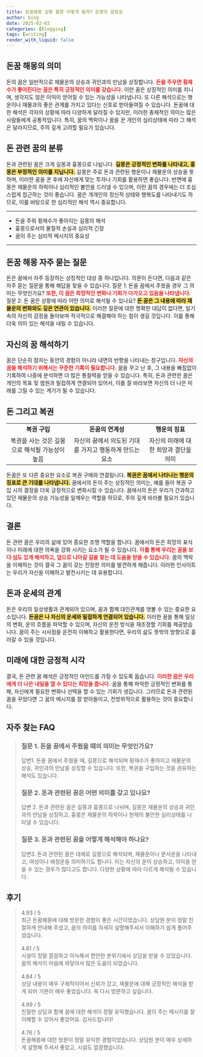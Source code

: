 ```yaml
---
title: 돈꿈해몽 길몽 흉몽 어떻게 될까? 운명의 갈림길
author: bing
date: 2025-02-03
categories: [Blogging]
tags: [writing]
render_with_liquid: false
---
```



<h2 id='돈꿈 해몽의 의미'>돈꿈 해몽의 의미</h2>

<p>돈의 꿈은 일반적으로 재물운의 상승과 귀인과의 만남을 상징합니다. <b><span style="color: #ee2323;">돈을 주우면 횡재수가 좋아진다는 꿈은 특히 긍정적인 의미를 갖습니다.</span></b> 이런 꿈은 상징적인 의미를 지니며, 생각지도 않은 이익이 얻어질 수 있는 가능성을 나타냅니다. 또 다른 해석으로는 행운이나 재물과의 좋은 관계를 가지고 있다는 신호로 받아들여질 수 있습니다. 돈꿈에 대한 해석은 각자의 상황에 따라 다양하게 달라질 수 있지만, 이러한 총체적인 의미는 많은 사람들에게 공통적입니다. 특히, 꿈의 맥락이나 꿈을 꾼 개인의 심리상태에 따라 그 해석은 달라지므로, 주의 깊게 고려할 필요가 있습니다.</p>

<h2 id='돈 관련 꿈의 분류'>돈 관련 꿈의 분류</h2>

<p>돈과 관련된 꿈은 크게 길몽과 흉몽으로 나뉩니다. <b><span style="background-color: #ffe066;">길몽은 긍정적인 변화를 나타내고, 흉몽은 부정적인 의미를 지닙니다.</span></b> 길몽은 주로 돈과 관련된 행운이나 재물운의 상승을 뜻하며, 이러한 꿈을 꾼 후에 자신에게 맞는 투자나 기회를 활용하면 좋습니다. 반면에 흉몽은 재물운의 하락이나 심리적인 불안을 드러낼 수 있으며, 이런 꿈의 경우에는 더 조심스럽게 접근하는 것이 좋습니다. 꿈은 개개인의 정신적 상태와 행복도를 나타내기도 하므로, 이를 바탕으로 한 심리적인 해석 역시 중요합니다.</p>

<hr />

<ul>
    <li>돈을 주워 횡재수가 좋아지는 길몽의 해석</li>
    <li>흉몽으로서의 물질적 손실과 심리적 긴장</li>
    <li>꿈이 주는 심리적 메시지의 중요성</li>
</ul>

<hr />

<h2 id='돈꿈 해몽 자주 묻는 질문'>돈꿈 해몽 자주 묻는 질문</h2>

<p>돈은 꿈에서 자주 등장하는 상징적인 대상 중 하나입니다. 의문이 든다면, 다음과 같은 자주 묻는 질문을 통해 해답을 찾을 수 있습니다. 질문 1: 돈을 꿈에서 주웠을 경우 그 의미는 무엇인가요? <b><span style="color: #ee2323;">또한, 이 꿈은 희망적인 변화나 기회가 다가오고 있음을 나타냅니다.</span></b> 질문 2: 돈 꿈은 상황에 따라 어떤 의미로 해석될 수 있나요? <b><span style="background-color: #ffe066;">돈 꿈은 그 내용에 따라 재물운의 변화와도 깊은 연관이 있습니다.</span></b> 이러한 질문에 대한 명확한 대답이 없다면, 일기 속의 자신의 감정을 돌아보며 적극적으로 해결해야 하는 힘이 생길 것입니다. 이를 통해 더욱 의미 있는 해석을 내릴 수 있습니다.</p>

<h2 id='자신의 꿈 해석하기'>자신의 꿈 해석하기</h2>

<p>꿈은 단순히 잠자는 동안의 경험이 아니라 내면의 반향을 나타내는 창구입니다. <b><span style="color: #ee2323;">자신의 꿈을 해석하기 위해서는 꾸준한 기록이 필요합니다.</span></b> 꿈을 꾸고 난 후, 그 내용을 빠짐없이 기록하여 나중에 분석하면 더 많은 통찰력을 얻을 수 있습니다. 특히, 돈과 관련한 꿈은 개인의 목표 및 염원과 밀접하게 연결되어 있어서, 이를 잘 바라보면 자신의 더 나은 미래를 그릴 수 있는 계기가 될 수 있습니다.</p>

<h2 id='돈 그리고 복권'>돈 그리고 복권</h2>

<table>
    <tr>
        <td style="text-align: center; height: 17px;"><b>복권 구입</b></td>
        <td style="text-align: center; height: 17px;"><b>돈꿈의 연계성</b></td>
        <td style="text-align: center; height: 17px;"><b>행운의 징표</b></td>
    </tr>
    <tr>
        <td style="text-align: center; height: 17px;">복권을 사는 것은 길몽으로 해석될 가능성이 높음</td>
        <td style="text-align: center; height: 17px;">자신의 꿈에서 의도된 기대를 가지고 행동하게 만드는 요소</td>
        <td style="text-align: center; height: 17px;">자신의 미래에 대한 희망과 결단을 의미</td>
    </tr>
</table>

<p>돈꿈은 또 다른 중요한 요소로 복권 구매와 연결됩니다. <b><span style="background-color: #ffe066;">복권은 꿈에서 나타나는 행운의 징표로 큰 기대를 나타냅니다.</span></b> 꿈에서의 돈이 주는 상징적인 의미는, 예를 들어 복권 구입 시의 결정을 더욱 긍정적으로 변화시킬 수 있습니다. 꿈에서의 돈은 우리가 간과하고 있던 재물운의 상승 가능성을 일깨우는 역할을 하므로, 주의 깊게 바라볼 필요가 있습니다.</p>

<h2 id='결론'>결론</h2>

<p>돈 관련 꿈은 우리의 삶에 있어 중요한 조명 역할을 합니다. 꿈에서의 돈은 희망의 표식이나 미래에 대한 의욕을 강화 시키는 요소가 될 수 있습니다. <b><span style="color: #ee2323;">이를 통해 우리는 꿈을 보다 심도 있게 해석하고, 앞으로 나아갈 길을 찾는 데 도움을 받을 수 있습니다.</span></b> 꿈의 맥락을 이해하는 것이 결국 그 꿈이 갖는 진정한 의미를 발견하게 해줍니다. 이러한 인사이트는 우리가 자신을 이해하고 발전시키는 데 유용합니다.</p>

<h2 id='돈과 운세의 관계'>돈과 운세의 관계</h2>

<p>돈은 우리의 일상생활과 관계되어 있으며, 꿈과 함께 대인관계를 엿볼 수 있는 중요한 요소입니다. <b><span style="background-color: #ffe066;">돈꿈은 나 자신의 운세와 밀접하게 연결되어 있습니다.</span></b> 이러한 꿈을 통해 일상의 변화, 운의 흐름을 파악할 수 있으며, 자신의 운전 방식을 재조정할 기회를 제공받습니다. 꿈이 주는 시사점을 온전히 이해하고 활용한다면, 우리의 삶도 뜻밖의 방향으로 흘러갈 수 있을 것입니다.</p>

<h2 id='미래에 대한 긍정적 시각'>미래에 대한 긍정적 시각</h2>

<p>결국, 돈 관련 꿈 해석은 긍정적인 마인드를 가질 수 있도록 돕습니다. <b><span style="color: #ee2323;">이러한 꿈은 우리에게 더 나은 내일을 열 수 있다는 희망을 줍니다.</span></b> 꿈을 통해 파악한 긍정적인 변화를 통해, 자신에게 필요한 변화나 선택을 할 수 있는 기회가 생깁니다. 그러므로 돈과 관련된 꿈을 꾸었다면 그 꿈의 메시지를 잘 받아들이고, 전방위적으로 활용하는 것이 중요합니다.</p>


<h2 id='자주_찾는_FAQ'>자주 찾는 FAQ</h2>
<div itemscope="" itemtype="https://schema.org/FAQPage"> 
<blockquote> 
<div itemscope="" itemprop="mainEntity" itemtype="https://schema.org/Question"> 
<h3 itemprop="name">질문 1. 돈을 꿈에서 주웠을 때의 의미는 무엇인가요?</h3> 
<div itemscope="" itemprop="acceptedAnswer" itemtype="https://schema.org/Answer"> 
<span itemprop="text"> 
<p>답변1. 돈을 꿈에서 주웠을 때, 길몽으로 해석되며 횡재수가 좋아지고 재물운의 상승, 귀인과의 만남을 상징할 수 있습니다. 또한, 복권을 구입하는 것을 권유하는 해석도 있습니다.</p> 
</span> 
</div> 
</div> 

<div itemscope="" itemprop="mainEntity" itemtype="https://schema.org/Question"> 
<h3 itemprop="name">질문 2. 돈과 관련된 꿈은 어떤 의미를 갖고 있나요?</h3> 
<div itemscope="" itemprop="acceptedAnswer" itemtype="https://schema.org/Answer"> 
<span itemprop="text"> 
<p>답변 2. 돈과 관련된 꿈은 길몽과 흉몽으로 나뉘며, 길몽은 재물운의 상승과 귀인과의 만남을 상징하고, 흉몽은 재물운의 하락이나 현재의 불안한 심리상태를 나타낼 수 있습니다.</p> 
</span> 
</div> 
</div> 

<div itemscope="" itemprop="mainEntity" itemtype="https://schema.org/Question"> 
<h3 itemprop="name">질문 3. 돈과 관련된 꿈을 어떻게 해석해야 하나요?</h3> 
<div itemscope="" itemprop="acceptedAnswer" itemtype="https://schema.org/Answer"> 
<span itemprop="text"> 
<p>답변3. 돈과 관련된 꿈은 대체로 길몽으로 해석되며, 재물운이나 문서운을 나타내고, 여성이나 애정운을 의미하기도 합니다. 이는 자신의 운이 상승하고, 이익을 얻을 수 있는 경우가 많다고도 합니다. 다양한 상황에 따라 다르게 해석될 수 있습니다.</p> 
</span> 
</div> 
</div> 
</blockquote> 
</div>
<h2 id='후기'>후기</h2>
<div itemscope itemtype="https://schema.org/Product">
  <blockquote>
  <div itemprop="review" itemscope itemtype="https://schema.org/Review">
      <div itemprop="reviewRating" itemscope itemtype="https://schema.org/Rating"> <span itemprop="ratingValue">4.93</span> / <span itemprop="bestRating">5</span> </div>
      <span itemprop="reviewBody">최근 돈꿈해몽에 대해 방문한 경험이 좋은 시간이었습니다. 상담원 분이 정말 친절하게 안내해 주셨고, 꿈의 의미를 자세히 설명해주셔서 이해하기 쉽게 풀어주셨습니다.</span>
  </div>
  <br>
  <div itemprop="review" itemscope itemtype="https://schema.org/Review">
      <div itemprop="reviewRating" itemscope itemtype="https://schema.org/Rating"> <span itemprop="ratingValue">4.81</span> / <span itemprop="bestRating">5</span> </div>
      <span itemprop="reviewBody">시설이 정말 깔끔하고 아늑해서 편안한 분위기에서 상담을 받을 수 있었습니다. 꿈의 해석이 마음에 와닿아서 많은 도움이 되었습니다.</span>
  </div>
  <br>
  <div itemprop="review" itemscope itemtype="https://schema.org/Review">
      <div itemprop="reviewRating" itemscope itemtype="https://schema.org/Rating"> <span itemprop="ratingValue">4.84</span> / <span itemprop="bestRating">5</span> </div>
      <span itemprop="reviewBody">상담 내용이 매우 구체적이어서 신뢰가 갔고, 재물운에 대해 긍정적인 해석을 받게 되어 기분이 매우 좋았습니다. 꼭 다시 방문하고 싶습니다.</span>
  </div>
  <br>
  <div itemprop="review" itemscope itemtype="https://schema.org/Review">
      <div itemprop="reviewRating" itemscope itemtype="https://schema.org/Rating"> <span itemprop="ratingValue">4.99</span> / <span itemprop="bestRating">5</span> </div>
      <span itemprop="reviewBody">친절한 상담과 함께 꿈에 대한 해석이 정말 유익했습니다. 꿈이 주는 메시지를 잘 이해할 수 있어서 좋았어요. 감사드립니다!</span>
  </div>
  <br>
  <div itemprop="review" itemscope itemtype="https://schema.org/Review">
      <div itemprop="reviewRating" itemscope itemtype="https://schema.org/Rating"> <span itemprop="ratingValue">4.76</span> / <span itemprop="bestRating">5</span> </div>
      <span itemprop="reviewBody">돈꿈해몽에 대한 방문이 정말 유익한 경험이었습니다. 상담원 분이 매우 상세하게 설명해 주셔서 좋았고, 시설도 깔끔했습니다.</span>
  </div>
  </blockquote>
</div>
